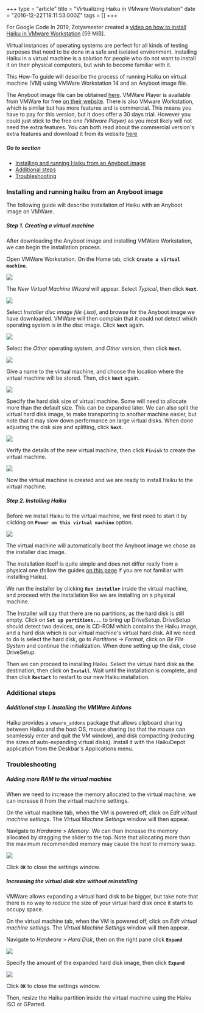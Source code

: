 +++
type = "article"
title = "Virtualizing Haiku in VMware Workstation"
date = "2016-12-22T18:11:53.000Z"
tags = []
+++

For Google Code In 2019, Zotyamester created a [video on how to install Haiku in VMware Workstation](http://haiku-files.org/files/media/GCI-2019_VMware-Workstation_Zotyamester.mp4) [59 MiB].

Virtual instances of operating systems are perfect for all kinds of testing purposes that need to be done in a safe and isolated environment. Installing Haiku in a virtual machine is a solution for people who do not want to install it on their physical computers, but wish to become familiar with it.

This How-To guide will describe the process of running Haiku on virtual machine (VM) using VMWare Workstation 14 and an Anyboot image file.

The Anyboot image file can be obtained [here](/get-haiku). VMWare Player is available from VMWare for free [on their website](https://www.vmware.com/products/player/). There is also VMware Workstation, which is similar but has more features and is commercial. This means you have to pay for this version, but it does offer a 30 days trial. However you could just stick to the free one _(VMware Player)_ as you most likely will not need the extra features. You can both read about the commercial version's extra features and download it from its website [here](https://www.vmware.com/products/workstation/overview.html)

##### Go to section

* [Installing and running Haiku from an Anyboot image](#part_install)
* [Additional steps](#part_additional)
* [Troubleshooting](#part_trouble)

### Installing and running haiku from an Anyboot image <a name="part_install"></a>

The following guide will describe installation of Haiku with an Anyboot image on VMWare.

##### Step 1. Creating a virtual machine

After downloading the Anyboot image and installing VMWare Workstation, we can begin the installation process.

Open VMWare Workstation. On the Home tab, click **`Create a virtual machine`**.

![](/files/guides/virtualizing/vmware-workstation/vmware_workstation.png)

The *New Virtual Machine Wizard* will appear. Select *Typical*, then click **`Next`**.

![](/files/guides/virtualizing/vmware-workstation/new_machine.png)

Select *Installer disc image file _(.iso)_*, and browse for the Anyboot image we have downloaded. VMWare will then complain that it could not detect which operating system is in the disc image. Click **`Next`** again.

![](/files/guides/virtualizing/vmware-workstation/installer_disc.png)

Select the *Other* operating system, and *Other* version, then click **`Next`**.

![](/files/guides/virtualizing/vmware-workstation/select_os.png)

Give a name to the virtual machine, and choose the location where the virtual machine will be stored. Then, click **`Next`** again.

![](/files/guides/virtualizing/vmware-workstation/name_loc.png)

Specify the hard disk size of virtual machine. Some will need to allocate more than the default size. This can be expanded later. We can also split the virtual hard disk image, to make transporting to another machine easier, but note that it may slow down performance on large virtual disks. When done adjusting the disk size and splitting, click **`Next`**.

![](/files/guides/virtualizing/vmware-workstation/disk_size.png)

Verify the details of the new virtual machine, then click **`Finish`** to create the virtual machine.

![](/files/guides/virtualizing/vmware-workstation/ready_create.png)

Now the virtual machine is created and we are ready to install Haiku to the virtual machine.

##### Step 2. Installing Haiku

Before we install Haiku to the virtual machine, we first need to start it by clicking on **`Power on this virtual machine`** option.

![](/files/guides/virtualizing/vmware-workstation/start_vm.png)

The virtual machine will automatically boot the Anyboot image we chose as the installer disc image.

The installation itself is quite simple and does not differ really from a physical one (follow the guides [on this page](/get-haiku/installation-guide) if you are not familiar with installing 
Haiku).

We run the installer by clicking **`Run installer`** inside the virtual machine, and proceed with the installation like we are installing on a physical machine.

The Installer will say that there are no partitions, as the hard disk is still empty. Click on **`Set up partitions...`** to bring up DriveSetup. DriveSetup should detect two devices, one is CD-ROM which contains the Haiku image, and a hard disk which is our virtual machine's virtual hard disk. All we need to do is select the hard disk, go to *Partitions -> Format*, click on *Be File System* and continue the initialization. When done setting up the disk, close DriveSetup.

Then we can proceed to installing Haiku. Select the virtual hard disk as the destination, then click on **`Install`**. Wait until the installation is complete, and then click **`Restart`** to restart to our new Haiku installation.

### Additional steps <a name="part_additional"></a>

##### Additional step 1. Installing the VMWare Addons

Haiku provides a `vmware_addons` package that allows clipboard sharing between Haiku and the host OS, mouse sharing (so that the mouse can seamlessly enter and quit the VM window), and disk compacting (reducing the sizes of auto-expanding virtual disks). Install it with the HaikuDepot application from the Deskbar's Applications menu.

### Troubleshooting <a name="part_trouble"></a>

##### Adding more RAM to the virtual machine

When we need to increase the memory allocated to the virtual machine, we can increase it from the virtual machine settings.

On the virtual machine tab, when the VM is powered off, click on *Edit virtual machine settings*. The *Virtual Machine Settings* window will then appear.

Navigate to *Hardware* > *Memory*. We can than increase the memory allocated by dragging the slider to the top. Note that allocating more than the maximum recommended memory may cause the host to memory swap.

![](/files/guides/virtualizing/vmware-workstation/config_memory.png)

Click **`OK`** to close the settings window.

##### Increasing the virtual disk size without reinstalling

VMWare allows expanding a virtual hard disk to be bigger, but take note that there is no way to reduce the size of your virtual hard disk once it starts to occupy space.

On the virtual machine tab, when the VM is powered off, click on *Edit virtual machine settings*. The *Virtual Machine Settings* window will then appear.

Navigate to *Hardware* > *Hard Disk*, then on the right pane click **`Expand`**

![](/files/guides/virtualizing/vmware-workstation/expand_disk.png)

Specify the amount of the expanded hard disk image, then click **`Expand`**

![](/files/guides/virtualizing/vmware-workstation/expand_disk2.png)

Click **`OK`** to close the settings window.

Then, resize the Haiku partition inside the virtual machine using the Haiku ISO or GParted.
